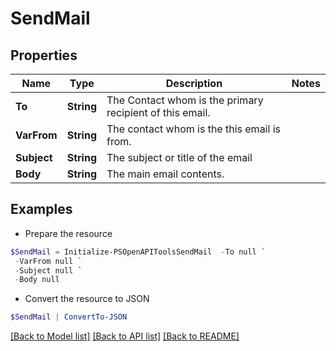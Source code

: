 # SendMail
## Properties

Name | Type | Description | Notes
------------ | ------------- | ------------- | -------------
**To** | **String** | The Contact whom is the primary recipient of this email. | 
**VarFrom** | **String** | The contact whom is the this email is from. | 
**Subject** | **String** | The subject or title of the email | 
**Body** | **String** | The main email contents. | 

## Examples

- Prepare the resource
```powershell
$SendMail = Initialize-PSOpenAPIToolsSendMail  -To null `
 -VarFrom null `
 -Subject null `
 -Body null
```

- Convert the resource to JSON
```powershell
$SendMail | ConvertTo-JSON
```

[[Back to Model list]](../README.md#documentation-for-models) [[Back to API list]](../README.md#documentation-for-api-endpoints) [[Back to README]](../README.md)

